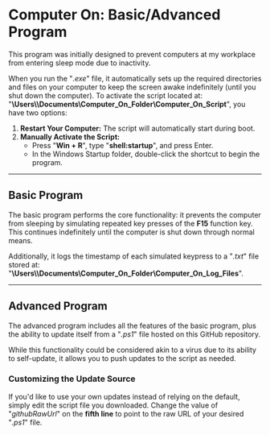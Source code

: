 # Computer On: Basic/Advanced Program

This program was initially designed to prevent computers at my workplace from entering sleep mode due to inactivity.

When you run the "*.exe*" file, it automatically sets up the required directories and files on your computer to keep the screen awake indefinitely (until you shut down the computer). To activate the script located at:  
"**\Users\\<USERNAME>\Documents\Computer_On_Folder\Computer_On_Script**", you have two options:

1. **Restart Your Computer:** The script will automatically start during boot.
2. **Manually Activate the Script:**  
   - Press "**Win + R**", type "**shell:startup**", and press Enter.
   - In the Windows Startup folder, double-click the shortcut to begin the program.

---

## Basic Program

The basic program performs the core functionality: it prevents the computer from sleeping by simulating repeated key presses of the **F15** function key. This continues indefinitely until the computer is shut down through normal means.

Additionally, it logs the timestamp of each simulated keypress to a "*.txt*" file stored at:  
"**\Users\\<USERNAME>\Documents\Computer_On_Folder\Computer_On_Log_Files**".

---

## Advanced Program

The advanced program includes all the features of the basic program, plus the ability to update itself from a "*.ps1*" file hosted on this GitHub repository.

While this functionality could be considered akin to a virus due to its ability to self-update, it allows you to push updates to the script as needed.

### Customizing the Update Source
If you'd like to use your own updates instead of relying on the default, simply edit the script file you downloaded. Change the value of "*githubRawUrl*" on the **fifth line** to point to the raw URL of your desired "*.ps1*" file.


